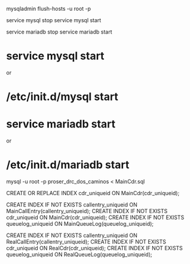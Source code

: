 mysqladmin flush-hosts -u root -p


service mysql stop
service mysql start

service mariadb stop
service mariadb start

# service mysql start
or
# /etc/init.d/mysql start


# service mariadb start
or
# /etc/init.d/mariadb start

mysql -u root -p proser_drc_dos_caminos < MainCdr.sql

CREATE OR REPLACE INDEX cdr_uniqueid ON MainCdr(cdr_uniqueid);

CREATE INDEX IF NOT EXISTS callentry_uniqueid ON MainCallEntry(callentry_uniqueid);
CREATE INDEX IF NOT EXISTS cdr_uniqueid ON MainCdr(cdr_uniqueid);
CREATE INDEX IF NOT EXISTS queuelog_uniqueid ON MainQueueLog(queuelog_uniqueid);

CREATE INDEX IF NOT EXISTS callentry_uniqueid ON RealCallEntry(callentry_uniqueid);
CREATE INDEX IF NOT EXISTS cdr_uniqueid ON RealCdr(cdr_uniqueid);
CREATE INDEX IF NOT EXISTS queuelog_uniqueid ON RealQueueLog(queuelog_uniqueid);
